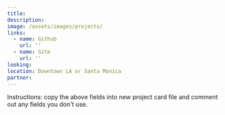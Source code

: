 ```yaml
---
title: 
description: 
image: /assets/images/projects/
links: 
  - name: Github
    url: ''
  - name: Site
    url: ''
looking: 
location: Downtown LA or Santa Monica
partner: 
---
```

Instructions: copy the above fields into new project
card file and comment out any fields you don't use.